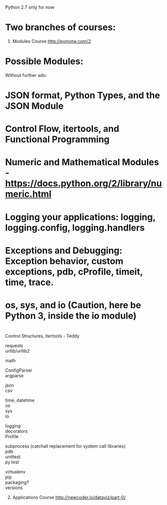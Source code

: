
Python 2.7 only for now

Two branches of courses:
======
1. Modules Course
http://pymotw.com/2


Possible Modules:
=====

Without further ado:
# JSON format, Python Types, and the JSON Module 
# Control Flow, itertools, and Functional Programming
# Numeric and Mathematical Modules - https://docs.python.org/2/library/numeric.html
# Logging your applications: logging, logging.config, logging.handlers
# Exceptions and Debugging: Exception behavior, custom exceptions, pdb, cProfile, timeit, time, trace.
# os, sys, and io (Caution, here be Python 3, inside the io module)
#


Control Structures, itertools - Teddy    
    
requests    
urllib/urllib2    
    
math    
    
ConfigParser    
argparse    
    
json    
csv    
    
time, datetime    
os    
sys    
io    
    
logging    
decorators    
Profile    
    
        
subprocess (catchall replacement for system call libraries)    
pdb    
unittest    
py.test    
    
virtualenv    
pip    
packaging?    
versions    


2. Applications Course
http://newcoder.io/dataviz/part-0/
